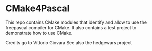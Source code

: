 # CMake4Pascal

This repo contains CMake modules that identify and allow to use the freepascal
compiler for CMake. It also contains a test project to demonstrate how to use CMake.

Credits go to Vittorio Giovara
See also the hedgewars project

